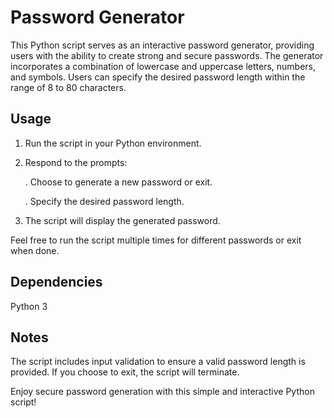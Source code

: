 # Password Generator
This Python script serves as an interactive password generator, providing users with the ability to
create strong and secure passwords. The generator incorporates a combination of lowercase and
uppercase letters, numbers, and symbols. Users can specify the desired password length within
the range of 8 to 80 characters.

## Usage
1. Run the script in your Python environment.
2. Respond to the prompts:
   
    . Choose to generate a new password or exit.
   
    . Specify the desired password length.
   
4. The script will display the generated password.

   
Feel free to run the script multiple times for different passwords or exit when done.

## Dependencies
Python 3

## Notes
The script includes input validation to ensure a valid password length is provided.
If you choose to exit, the script will terminate.


Enjoy secure password generation with this simple and interactive Python script!
